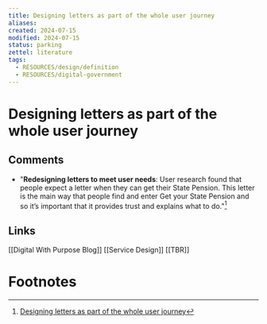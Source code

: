 ```yaml
---
title: Designing letters as part of the whole user journey
aliases: 
created: 2024-07-15
modified: 2024-07-15
status: parking
zettel: literature
tags:
  - RESOURCES/design/definition
  - RESOURCES/digital-government
---
```

# Designing letters as part of the whole user journey
## Comments
- "**Redesigning letters to meet user needs**: User research found that people expect a letter when they can get their State Pension. This letter is the main way that people find and enter Get your State Pension and so it’s important that it provides trust and explains what to do."[^1]

## Links
[[Digital With Purpose Blog]]
[[Service Design]]
[[TBR]]
# Footnotes

[^1]: [Designing letters as part of the whole user journey](https://dwpdigital.blog.gov.uk/2019/01/28/designing-letters-as-part-of-the-whole-user-journey/?ref=plainenglish.club)